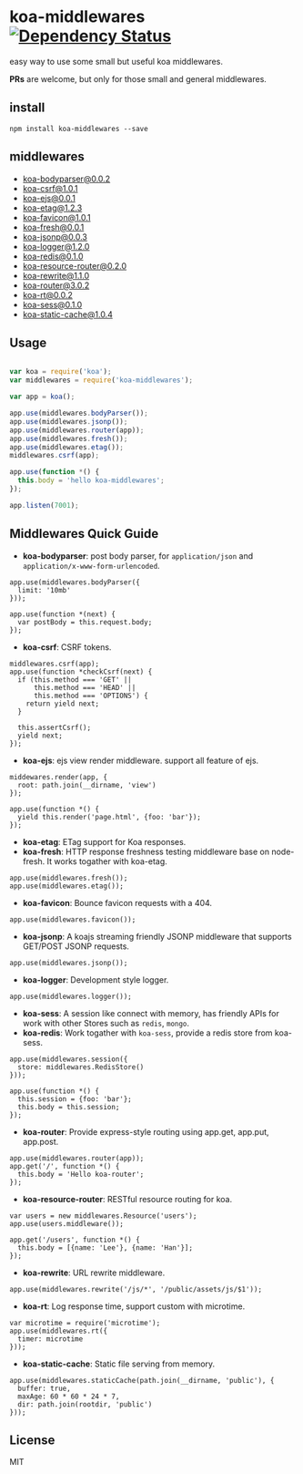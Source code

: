 koa-middlewares [![Dependency Status](https://gemnasium.com/dead-horse/koa-middlewares.png)](https://gemnasium.com/dead-horse/koa-middlewares)
===============

easy way to use some small but useful koa middlewares.

**PRs** are welcome, but only for those small and general middlewares.

## install

```
npm install koa-middlewares --save
```

## middlewares

* [koa-bodyparser@0.0.2](https://github.com/dead-horse/koa-body-parser)
* [koa-csrf@1.0.1](https://github.com/koajs/csrf)
* [koa-ejs@0.0.1](https://github.com/dead-horse/koa-ejs)
* [koa-etag@1.2.3](https://github.com/koajs/etag)
* [koa-favicon@1.0.1](https://github.com/koajs/favicon)
* [koa-fresh@0.0.1](https://github.com/fengmk2/koa-fresh)
* [koa-jsonp@0.0.3](https://github.com/kilianc/koa-jsonp)
* [koa-logger@1.2.0](https://github.com/koajs/logger)
* [koa-redis@0.1.0](https://github.com/dead-horse/koa-redis)
* [koa-resource-router@0.2.0](https://github.com/alexmingoia/koa-resource-router)
* [koa-rewrite@1.1.0](https://github.com/koajs/rewrite)
* [koa-router@3.0.2](https://github.com/alexmingoia/koa-router)
* [koa-rt@0.0.2](https://github.com/dead-horse/koa-rt)
* [koa-sess@0.1.0](https://github.com/dead-horse/koa-session)
* [koa-static-cache@1.0.4](https://github.com/koajs/static-cache)


## Usage

```js

var koa = require('koa');
var middlewares = require('koa-middlewares');

var app = koa();

app.use(middlewares.bodyParser());
app.use(middlewares.jsonp());
app.use(middlewares.router(app));
app.use(middlewares.fresh());
app.use(middlewares.etag());
middlewares.csrf(app);

app.use(function *() {
  this.body = 'hello koa-middlewares';
});

app.listen(7001);
```

## Middlewares Quick Guide

* **koa-bodyparser**: post body parser,
for `application/json` and `application/x-www-form-urlencoded`.

```
app.use(middlewares.bodyParser({
  limit: '10mb'
}));

app.use(function *(next) {
  var postBody = this.request.body;
});
```

* **koa-csrf**: CSRF tokens.

```
middlewares.csrf(app);
app.use(function *checkCsrf(next) {
  if (this.method === 'GET' ||
      this.method === 'HEAD' ||
      this.method === 'OPTIONS') {
    return yield next;
  }

  this.assertCsrf();
  yield next;
});
```

* **koa-ejs**: ejs view render middleware. support all feature of ejs.

```
middewares.render(app, {
  root: path.join(__dirname, 'view')
});

app.use(function *() {
  yield this.render('page.html', {foo: 'bar'});
});
```

* **koa-etag**: ETag support for Koa responses.
* **koa-fresh**: HTTP response freshness testing middleware base on node-fresh.
It works togather with koa-etag.

```
app.use(middlewares.fresh());
app.use(middlewares.etag());
```

* **koa-favicon**: Bounce favicon requests with a 404.

```
app.use(middlewares.favicon());
```

* **koa-jsonp**: A koajs streaming friendly JSONP middleware that supports GET/POST JSONP requests.

```
app.use(middlewares.jsonp());
```

* **koa-logger**: Development style logger.

```
app.use(middlewares.logger());
```

* **koa-sess**: A session like connect with memory,
has friendly APIs for work with other Stores such as `redis`, `mongo`.
* **koa-redis**: Work togather with `koa-sess`, provide a redis store from koa-sess.

```
app.use(middlewares.session({
  store: middlewares.RedisStore()
}));

app.use(function *() {
  this.session = {foo: 'bar'};
  this.body = this.session;
});
```

* **koa-router**: Provide express-style routing using app.get, app.put, app.post.

```
app.use(middlewares.router(app));
app.get('/', function *() {
  this.body = 'Hello koa-router';
});
```

* **koa-resource-router**: RESTful resource routing for koa.

```
var users = new middlewares.Resource('users');
app.use(users.middleware());

app.get('/users', function *() {
  this.body = [{name: 'Lee'}, {name: 'Han'}];
});
```

* **koa-rewrite**: URL rewrite middleware.

```
app.use(middlewares.rewrite('/js/*', '/public/assets/js/$1'));
```

* **koa-rt**: Log response time, support custom with microtime.

```
var microtime = require('microtime');
app.use(middlewares.rt({
  timer: microtime
}));
```

* **koa-static-cache**: Static file serving from memory.

```
app.use(middlewares.staticCache(path.join(__dirname, 'public'), {
  buffer: true,
  maxAge: 60 * 60 * 24 * 7,
  dir: path.join(rootdir, 'public')
}));
```

## License
MIT
